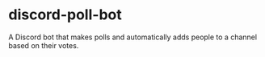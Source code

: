 # discord-poll-bot
A Discord bot that makes polls and automatically adds people to a channel based on their votes.
